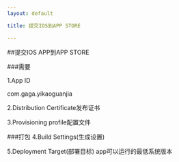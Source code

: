```yaml
---
layout: default

title: 提交IOS到APP STORE

---
```


##提交IOS APP到APP STORE

###需要

1.App ID

com.gaga.yikaoguanjia


2.Distribution Certificate发布证书


3.Provisioning profile配置文件

###打包
4.Build Settings(生成设置)

5.Deployment Target(部署目标)
app可以运行的最低系统版本




